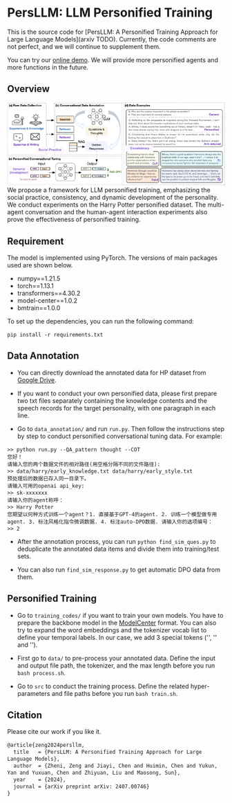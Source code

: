 # PersLLM: LLM Personified Training 

This is the source code for [PersLLM: A Personified Training Approach for Large Language Models](arxiv TODO). Currently, the code comments are not perfect, and we will continue to supplement them.

You can try our [online demo](http://label.shuzibeijing.cn:5173/). We will provide more personified agents and more functions in the future.

## Overview
![image](https://github.com/Ellenzzn/PersLLM/blob/main/figs/personified-main.png)
We propose a framework for LLM personified training, emphasizing the social practice, consistency, and dynamic development of the personality. We conduct experiments on the Harry Potter personified dataset. The multi-agent conversation and the human-agent interaction experiments also prove the effectiveness of personified training.

## Requirement

The model is implemented using PyTorch. The versions of main packages used are shown below.

- numpy==1.21.5
- torch==1.13.1
- transformers==4.30.2
- model-center==1.0.2
- bmtrain==1.0.0
  
To set up the dependencies, you can run the following command:
```
pip install -r requirements.txt
```

## Data Annotation

- You can directly download the annotated data for HP dataset from [Google Drive](https://drive.google.com/drive/folders/1DEliZQD_XU-Ev5eNDU_VgHjxNphqjzJE?usp=sharing). 

- If you want to conduct your own personified data, please first prepare two txt files separately containing the knowledge contents and the speech records for the target personality, with one paragraph in each line. 

- Go to `data_annotation/` and run `run.py`. Then follow the instructions step by step to conduct personified conversational tuning data. For example:

```
>> python run.py --QA_pattern thought --COT
您好！
请输入您的两个数据文件的相对路径(用空格分隔不同的文件路径): 
>> data/harry/early_knowledge.txt data/harry/early_style.txt
预处理后的数据已存入同一目录下。
请输入可用的openai api_key:
>> sk-xxxxxxx
请输入你的agent称呼：
>> Harry Potter
您期望以何种方式训练一个agent？1. 直接基于GPT-4的agent. 2. 训练一个模型做专用agent. 3. 标注风格化指令微调数据. 4. 标注auto-DPO数据. 请输入你的选项编号：
>> 2
```

- After the annotation process, you can run `python find_sim_ques.py` to deduplicate the annotated data items and divide them into training/test sets. 

- You can also run `find_sim_response.py` to get automatic DPO data from them.

## Personified Training

- Go to `training_codes/` if you want to train your own models. You have to prepare the backbone model in the [ModelCenter](https://github.com/OpenBMB/ModelCenter) format. You can also try to expand the word embeddings and the tokenizer vocab list to define your temporal labels. In our case, we add 3 special tokens ('<TIME-I>', '<TIME-II>' and '<TIME-III>').

- First go to `data/` to pre-process your annotated data. Define the input and output file path, the tokenizer, and the max length before you run `bash process.sh`.

- Go to `src` to conduct the training process. Define the related hyper-parameters and file paths before you run `bash train.sh`.

## Citation

Please cite our work if you like it.
```
@article{zeng2024persllm,
  title   = {PersLLM: A Personified Training Approach for Large Language Models},
  author  = {Zheni, Zeng and Jiayi, Chen and Huimin, Chen and Yukun, Yan and Yuxuan, Chen and Zhiyuan, Liu and Maosong, Sun},
  year    = {2024},
  journal = {arXiv preprint arXiv: 2407.00746}
}
```
